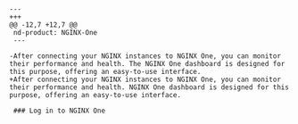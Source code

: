     --- 
    +++ 
    @@ -12,7 +12,7 @@
     nd-product: NGINX-One
     ---
     
    -After connecting your NGINX instances to NGINX One, you can monitor their performance and health. The NGINX One dashboard is designed for this purpose, offering an easy-to-use interface.
    +After connecting your NGINX instances to NGINX One, you can monitor their performance and health. NGINX One dashboard is designed for this purpose, offering an easy-to-use interface.
     
     ### Log in to NGINX One
     